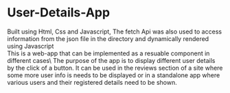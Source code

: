 # User-Details-App
Built using Html, Css and Javascript, The fetch Api was also used to access information from the json file in the directory and dynamically rendered using Javascript\
This is a web-app that can be implemented as a resuable component in different cases\ The purpose of the app is to display different user details by the click of a button\.  It can be used in the reviews section of a site where some more user info is needs to be displayed or in a standalone app where various users and their registered details need to be shown.
